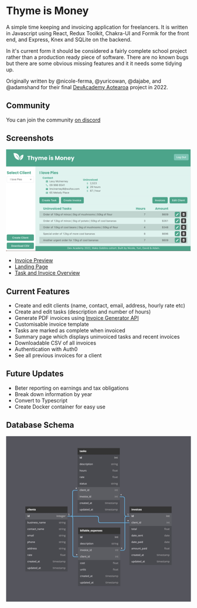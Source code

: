 # Thyme is Money

A simple time keeping and invoicing application for freelancers. It is written in Javascript using React, Redux Toolkit, Chakra-UI and Formik for the front end, and Express, Knex and SQLite on the backend.

In it's current form it should be considered a fairly complete school project rather than a production ready piece of software.  There are no known bugs but there are some obvious missing features and it it needs some tidying up.

Originally written by @nicole-ferma, @yuricowan, @dajabe, and @adamshand for their final [DevAcademy Aotearoa](https://devacademy.co.nz/) project in 2022.  

## Community
You can join the community [on discord](https://discord.gg/uggrQuhh)

## Screenshots

![](screenshots/client.png)

- [Invoice Preview](screenshots/invoice_preview.png)
- [Landing Page](screenshots/landing.png)
- [Task and Invoice Overview](screenshots/overview.png) 

## Current Features

- Create and edit clients (name, contact, email, address, hourly rate etc)
- Create and edit tasks (description and number of hours)
- Generate PDF invoices using [Invoice Generator API](https://invoice-generator.com/developers)
- Customisable invoice template
- Tasks are marked as complete when invoiced
- Summary page which displays uninvoiced tasks and recent invoices
- Downloadable CSV of all invoices
- Authentication with Auth0
- See all previous invoices for a client

## Future Updates

- Beter reporting on earnings and tax obligations
- Break down information by year
- Convert to Typescript
- Create Docker container for easy use

## Database Schema

![Database Schema Diagram](docs/db-schema.jpg)

